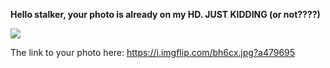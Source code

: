 **Hello stalker, your photo is already on my HD. JUST KIDDING (or not????)**

![](https://media4.giphy.com/media/v1.Y2lkPTc5MGI3NjExY2Z3bG5iajBpbDB3MTNkcTkwenJqdmdzMXNyeXg5M3FldzBzeTQ3bSZlcD12MV9pbnRlcm5hbF9naWZfYnlfaWQmY3Q9Zw/A1oBMukTqFfkoY1HiH/giphy.webp)



      



The link to your photo here: https://i.imgflip.com/bh6cx.jpg?a479695
